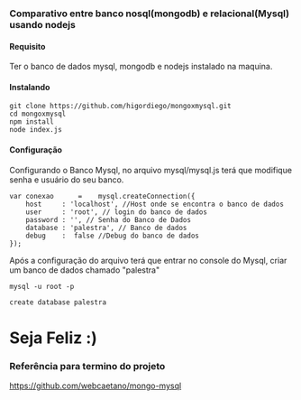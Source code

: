 ### Comparativo entre banco nosql(mongodb) e relacional(Mysql) usando nodejs

#### Requisito

Ter o banco de dados mysql, mongodb e nodejs instalado na maquina.

#### Instalando 

```
git clone https://github.com/higordiego/mongoxmysql.git
cd mongoxmysql
npm install
node index.js
```

#### Configuração
Configurando o Banco Mysql, no arquivo mysql/mysql.js terá  que modifique senha e usuário do seu banco.

```
var conexao      =    mysql.createConnection({
	host     : 'localhost', //Host onde se encontra o banco de dados
	user     : 'root', // login do banco de dados
	password : '', // Senha do Banco de Dados
	database : 'palestra', // Banco de dados
	debug    :  false //Debug do banco de dados
});

```

Após a configuração do arquivo terá que entrar no console do Mysql, criar um banco de dados chamado "palestra"

```
mysql -u root -p

create database palestra

```

# Seja Feliz :)


### Referência para termino do projeto
https://github.com/webcaetano/mongo-mysql
